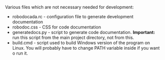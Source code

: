 Various files which are not necessary needed for development:

- robodocada.rc   - configuration file to generate development documentation
- robodoc.css     - CSS for code documentation
- generatedocs.py - script to generate code documentation. **Important:** run
                    this script from the main project directory, not from this.
- build.cmd       - script used to build Windows version of the program on
                    Linux. You will probably have to change PATH variable
                    inside if you want o run it.
